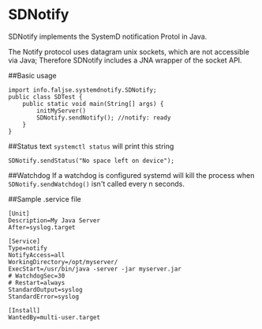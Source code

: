 # SDNotify
SDNotify implements the SystemD notification Protol in Java.

The Notify protocol uses datagram unix sockets, which are not accessible via Java;
Therefore SDNotify includes a JNA wrapper of the socket API.

##Basic usage
~~~
import info.faljse.systemdnotify.SDNotify;
public class SDTest {
    public static void main(String[] args) {
        initMyServer()
        SDNotify.sendNotify(); //notify: ready
    }
}
~~~

##Status text
`systemctl status` will print this string
~~~
SDNotify.sendStatus("No space left on device");
~~~


##Watchdog
If a watchdog is configured systemd will kill the process 
when `SDNotify.sendWatchdog()` isn't called every n seconds.


##Sample .service file
~~~
[Unit]
Description=My Java Server
After=syslog.target

[Service]
Type=notify
NotifyAccess=all
WorkingDirectory=/opt/myserver/
ExecStart=/usr/bin/java -server -jar myserver.jar
# WatchdogSec=30
# Restart=always
StandardOutput=syslog
StandardError=syslog

[Install]
WantedBy=multi-user.target
~~~
